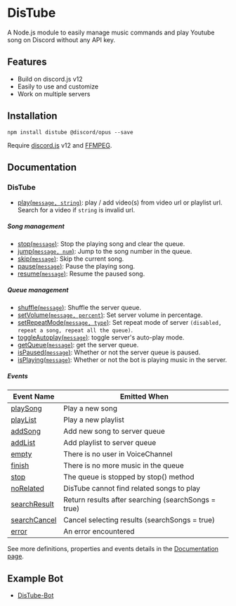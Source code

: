 # DisTube
A Node.js module to easily manage music commands and play Youtube song on Discord without any API key.

## Features

- Build on discord.js v12
- Easily to use and customize
- Work on multiple servers

## Installation

```npm
npm install distube @discord/opus --save
```

Require [discord.js](discord.js.org) v12 and [FFMPEG](https://www.ffmpeg.org/download.html).

## Documentation

### DisTube
- [play(`message, string`)](https://skick1234.github.io/DisTube/DisTube.html#play): play / add video(s) from video url or playlist url. Search for a video if `string` is invalid url.

##### Song management
- [stop(`message`)](https://skick1234.github.io/DisTube/DisTube.html#stop): Stop the playing song and clear the queue.
- [jump(`message, num`)](https://skick1234.github.io/DisTube/DisTube.html#jump): Jump to the song number in the queue.
- [skip(`message`)](https://skick1234.github.io/DisTube/DisTube.html#skip): Skip the current song.
- [pause(`message`)](https://skick1234.github.io/DisTube/DisTube.html#pause): Pause the playing song.
- [resume(`message`)](https://skick1234.github.io/DisTube/DisTube.html#resume): Resume the paused song.

##### Queue management
- [shuffle(`message`)](https://skick1234.github.io/DisTube/DisTube.html#shuffle): Shuffle the server queue.
- [setVolume(`message, percent`)](https://skick1234.github.io/DisTube/DisTube.html#setVolume): Set server volume in percentage.
- [setRepeatMode(`message, type`)](https://skick1234.github.io/DisTube/DisTube.html#setRepeatMode): Set repeat mode of server `(disabled, repeat a song, repeat all the queue)`.
- [toggleAutoplay(`message`)](https://skick1234.github.io/DisTube/DisTube.html#toggleAutoplay): toggle server's auto-play mode.
- [getQueue(`message`)](https://skick1234.github.io/DisTube/DisTube.html#getQueue): get the server queue.
- [isPaused(`message`)](https://skick1234.github.io/DisTube/DisTube.html#isPaused): Whether or not the server queue is paused.
- [isPlaying(`message`)](https://skick1234.github.io/DisTube/DisTube.html#isPlaying): Whether or not the bot is playing music in the server.

##### Events

| Event Name                                                                          | Emitted When                                        |
|-------------------------------------------------------------------------------------|-----------------------------------------------------|
| [playSong](https://skick1234.github.io/DisTube/DisTube.html#event:playSong)         | Play a new song                                     |
| [playList](https://skick1234.github.io/DisTube/DisTube.html#event:playList)         | Play a new playlist                                 |
| [addSong](https://skick1234.github.io/DisTube/DisTube.html#event:addSong)           | Add new song to server queue                        |
| [addList](https://skick1234.github.io/DisTube/DisTube.html#event:addList)           | Add playlist to server queue                        |
| [empty](https://skick1234.github.io/DisTube/DisTube.html#event:empty)               | There is no user in VoiceChannel                    |
| [finish](https://skick1234.github.io/DisTube/DisTube.html#event:finish)             | There is no more music in the queue                 |
| [stop](https://skick1234.github.io/DisTube/DisTube.html#event:stop)                 | The queue is stopped by stop() method               |
| [noRelated](https://skick1234.github.io/DisTube/DisTube.html#event:noRelated)       | DisTube cannot find related songs to play           |
| [searchResult](https://skick1234.github.io/DisTube/DisTube.html#event:searchResult) | Return results after searching (searchSongs = true) |
| [searchCancel](https://skick1234.github.io/DisTube/DisTube.html#event:searchCancel) | Cancel selecting results (searchSongs = true)       |
| [error](https://skick1234.github.io/DisTube/DisTube.html#event:error)               | An error encountered                                |

See more definitions, properties and events details in the [Documentation page](https://skick1234.github.io/DisTube/).

## Example Bot
- [DisTube-Bot](https://github.com/skick1234/DisTube-Bot)
